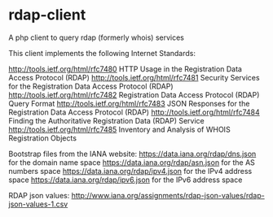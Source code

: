 # rdap-client
A php client to query rdap (formerly whois) services

This client implements the following Internet Standards:

http://tools.ietf.org/html/rfc7480 HTTP Usage in the Registration Data Access Protocol (RDAP)
http://tools.ietf.org/html/rfc7481 Security Services for the Registration Data Access Protocol (RDAP)
http://tools.ietf.org/html/rfc7482 Registration Data Access Protocol (RDAP) Query Format
http://tools.ietf.org/html/rfc7483 JSON Responses for the Registration Data Access Protocol (RDAP)
http://tools.ietf.org/html/rfc7484 Finding the Authoritative Registration Data (RDAP) Service
http://tools.ietf.org/html/rfc7485 Inventory and Analysis of WHOIS Registration Objects

Bootstrap files from the IANA website:
https://data.iana.org/rdap/dns.json for the domain name space
https://data.iana.org/rdap/asn.json for the AS numbers space
https://data.iana.org/rdap/ipv4.json for the IPv4 address space
https://data.iana.org/rdap/ipv6.json for the IPv6 address space

RDAP json values:
http://www.iana.org/assignments/rdap-json-values/rdap-json-values-1.csv